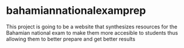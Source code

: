 # bahamiannationalexamprep
This project is going to be a website that synthesizes resources for the Bahamian national exam to make them more accesible to students thus allowing them to better prepare and get better results
